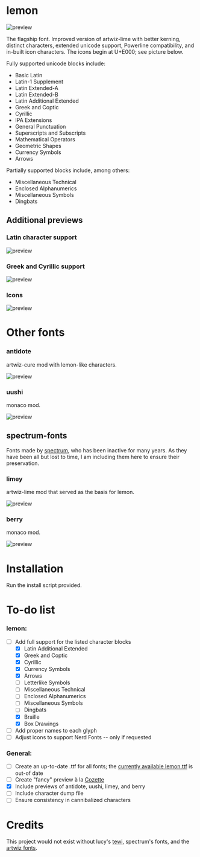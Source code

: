 
# lemon

![preview](https://raw.githubusercontent.com/cmvnd/fonts/master/previews/preview1.png)

The flagship font. Improved version of artwiz-lime with better kerning, distinct characters, extended unicode support, Powerline compatibility, and in-built icon characters. The icons begin at U+E000; see picture below.

Fully supported unicode blocks include:
* Basic Latin
* Latin-1 Supplement
* Latin Extended-A
* Latin Extended-B
* Latin Additional Extended
* Greek and Coptic
* Cyrillic
* IPA Extensions
* General Punctuation
* Superscripts and Subscripts
* Mathematical Operators
* Geometric Shapes
* Currency Symbols
* Arrows

Partially supported blocks include, among others:
* Miscellaneous Technical
* Enclosed Alphanumerics
* Miscellaneous Symbols
* Dingbats


## Additional previews

### Latin character support
![preview](https://raw.githubusercontent.com/cmvnd/fonts/master/previews/preview2.png)

### Greek and Cyrillic support
![preview](https://raw.githubusercontent.com/cmvnd/fonts/master/previews/preview3.png)

### Icons

![preview](https://raw.githubusercontent.com/cmvnd/fonts/master/previews/icons.png)

# Other fonts

### antidote
artwiz-cure mod with lemon-like characters.

![preview](https://raw.githubusercontent.com/cmvnd/fonts/master/previews/antidote.png)

### uushi
monaco mod.

![preview](https://raw.githubusercontent.com/cmvnd/fonts/master/previews/uushi.png)

## spectrum-fonts
Fonts made by [spectrum](https://github.com/speccy), who has been inactive for many years. As they have been all but lost to time, I am including them here to ensure their preservation.

### limey
artwiz-lime mod that served as the basis for lemon.

![preview](https://raw.githubusercontent.com/cmvnd/fonts/master/previews/limey.png)

### berry
monaco mod.

![preview](https://raw.githubusercontent.com/cmvnd/fonts/master/previews/berry.png)

# Installation

Run the install script provided.

# To-do list

### lemon:
- [ ] Add full support for the listed character blocks
  - [x] Latin Additional Extended
  - [x] Greek and Coptic
  - [x] Cyrillic
  - [x] Currency Symbols
  - [x] Arrows
  - [ ] Letterlike Symbols
  - [ ] Miscellaneous Technical
  - [ ] Enclosed Alphanumerics
  - [ ] Miscellaneous Symbols
  - [ ] Dingbats
  - [x] Braille
  - [x] Box Drawings
- [ ] Add proper names to each glyph
- [ ] Adjust icons to support Nerd Fonts -- only if requested

### General:
- [ ] Create an up-to-date .ttf for all fonts; the [currently available lemon.ttf](https://github.com/fennerm/artwiz-lemon-ttf) is out-of date
- [ ] Create "fancy" preview à la [Cozette](https://github.com/slavfox/Cozette)
- [x] Include previews of antidote, uushi, limey, and berry
- [ ] Include character dump file
- [ ] Ensure consistency in cannibalized characters

# Credits

This project would not exist without lucy's [tewi](https://github.com/lucy/tewi-font), spectrum's fonts, and the [artwiz fonts](http://artwizaleczapka.sourceforge.net/).
